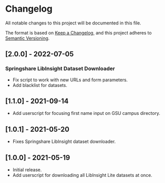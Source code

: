 # Changelog
All notable changes to this project will be documented in this file.

The format is based on [Keep a Changelog](https://keepachangelog.com/en/1.0.0/),
and this project adheres to [Semantic Versioning](https://semver.org/spec/v2.0.0.html).

## [2.0.0] - 2022-07-05
### Springshare LibInsight Dataset Downloader
- Fix script to work with new URLs and form parameters.
- Add blacklist for datasets.

## [1.1.0] - 2021-09-14
- Add userscript for focusing first name input on GSU campus directory.

## [1.0.1] - 2021-05-20
- Fixes Springshare LibInsight dataset downloader.

## [1.0.0] - 2021-05-19
- Initial release.
- Add userscript for downloading all LibInsight Lite datasets at once.
